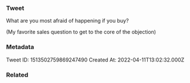 ### Tweet
What are you most afraid of happening if you buy?

(My favorite sales question to get to the core of the objection)

### Metadata
Tweet ID: 1513502759869247490
Created At: 2022-04-11T13:02:32.000Z

### Related

